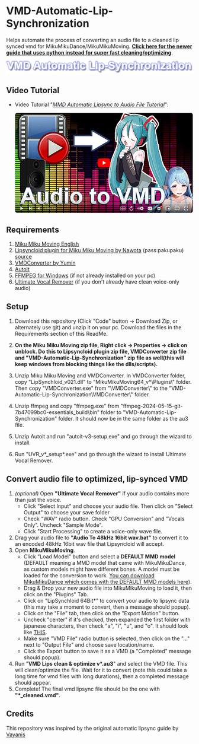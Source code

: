 # VMD-Automatic-Lip-Synchronization
Helps automate the process of converting an audio file to a cleaned lip synced vmd for MikuMikuDance/MikuMikuMoving. **[Click here for the newer guide that uses python instead for super fast cleaning/optimizing](README_Python.md)**.

![lipsync](img/vmd_auto_lipsync.png)

## Video Tutorial
- Video Tutorial "[_MMD Automatic Lipsync to Audio File Tutorial_](https://youtu.be/4Fnxsbt0DhE)":
  
  [<img src=img/audio_to_vmd_yt_270p.png width=480 alt=" MMD Automatic Lipsync to Audio File Tutorial ">](https://youtu.be/4Fnxsbt0DhE)

## Requirements

1. [Miku Miku Moving English](https://sites.google.com/site/mikumikumovingeng/) 
3. [Lipsyncloid plugin for Miku Miku Moving by Nawota](https://bowlroll.net/file/29218) (pass:pakupaku) [source](https://www.nicovideo.jp/watch/sm22506025)
3. [VMDConverter by Yumin](https://miku-challenge.up.seesaa.net/image/VMDConverter.zip)
4. [AutoIt](https://www.autoitscript.com/cgi-bin/getfile.pl?autoit3/autoit-v3-setup.zip)
5. [FFMPEG for Windows](https://www.gyan.dev/ffmpeg/builds/ffmpeg-git-essentials.7z) (if not already installed on your pc)
6. [Ultimate Vocal Remover](https://github.com/Anjok07/ultimatevocalremovergui/releases) (if you don't already have clean voice-only audio)

## Setup

1. Download this repository (Click "Code" button -> Download Zip, or alternately use git) and unzip it on your pc. Download the files in the Requirements section of this ReadMe.

2. **On the Miku Miku Moving zip file, Right click -> Properties -> click on unblock. Do this to Lipsyncloid plugin zip file, VMDConverter zip file and "VMD-Automatic-Lip-Synchronization" zip file as well(this will keep windows from blocking things like the dlls/scripts).**

3. Unzip Miku Miku Moving and VMDConverter. In VMDConverter folder, copy "LipSynchloid_v021.dll" to "MikuMikuMoving64_v*\Plugins\\" folder. Then copy "VMDConverter.exe" from "\VMDConverter\\" to the "VMD-Automatic-Lip-Synchronization\VMDConverter\\" folder.

4. Unzip ffmpeg and copy "ffmpeg.exe" from "ffmpeg-2024-05-15-git-7b47099bc0-essentials_build\bin\" folder to "VMD-Automatic-Lip-Synchronization" folder. It should now be in the same folder as the au3 file.

5. Unzip Autoit and run "autoit-v3-setup.exe" and go through the wizard to install.

6. Run "UVR_v*_setup*.exe" and go through the wizard to install Ultimate Vocal Remover.

## Convert audio file to optimized, lip-synced VMD

1. *(optional)* Open **"Ultimate Vocal Remover"** if your audio contains more than just the voice.
    - Click "Select Input" and choose your audio file. Then click on "Select Output" to choose your save folder
    - Check "WAV" radio button. Check "GPU Conversion" and "Vocals Only". Uncheck "Sample Mode".
    - Click "Start Processing" to create a voice-only wave file.
2. Drag your audio file to **"Audio To 48kHz 16bit wav.bat"** to convert it to an encoded 48kHz 16bit wav file that Lipsyncloid will accept.
3. Open **MikuMikuMoving**.
    - Click "Load Model" button and select a **DEFAULT MMD model** (DEFAULT meaning a MMD model that came with MikuMikuDance, as custom models might have different bones. A model must be loaded for the conversion to work. [You can download MikuMikuDance which comes with the DEFAULT MMD models here](https://drive.google.com/uc?id=1rzOO6DoECOsLxBRAGM5FjRz0bt7m9rub&export=download)).
    - Drag & Drop your new audio file into MikuMikuMoving to load it, then click on the "Plugins" Tab.
    - Click on "LipSynchloid 64Bit*" to convert your audio to lipsync data (this may take a moment to convert, then a message should popup).
    - Click on the "File" tab, then click on the "Export Motion" button.
    - Uncheck "center" if it's checked, then expanded the first folder with japanese characters, then check "a", "i", "u", and "o". It should look like [THIS](img/export_motion_settings.png).
    - Make sure "VMD File" radio button is selected, then click on the "..." next to "Output File" and choose save location/name.
    - Click the Export button to save it as a VMD (a "Completed" message should popup).
4. Run "**VMD Lips clean & optimize v\*.au3**" and select the VMD file. This will clean/optimize the file. Wait for it to convert (note this could take a long time for vmd files with long durations), then a completed message should appear.
5. Complete! The final vmd lipsync file should be the one with **"\*_cleaned.vmd"**. 

## Credits
This repository was inspired by the original automatic lipsync guide by [Vayanis](https://www.youtube.com/watch?v=ozKBYGiyPJE)
